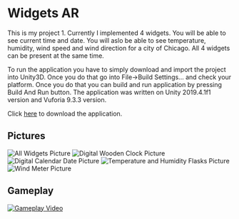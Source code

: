 # Widgets AR

This is my project 1. Currently I implemented 4 widgets. You will be able to see current time and date. 
You will aslo be able to see temperature, humidity, wind speed and wind direction for a city of Chicago. All 4 widgets can be present at the same time.

To run the application you have to simply download and import the project into Unity3D. Once you do that go into File->Build Settings... and check your platform.
Once you do that you can build and run application by pressing Build And Run button. The application was written on Unity 2019.4.1f1 version and Vuforia 9.3.3 version.

Click [here](https://github.com/marcinperkow/WidgetsAR) to download the application.
 
## Pictures

![All Widgets Picture](https://marcinperkowski.com/WidgetsARLocal/p0.png)
![Digital Wooden Clock Picture](https://marcinperkowski.com/WidgetsARLocal/p1.png)
![Digital Calendar Date Picture](https://marcinperkowski.com/WidgetsARLocal/p2.png)
![Temperature and Humidity Flasks Picture](https://marcinperkowski.com/WidgetsARLocal/p3.png)
![Wind Meter Picture](https://marcinperkowski.com/WidgetsARLocal/p4.png)

## Gameplay

[![Gameplay Video](https://img.youtube.com/vi/-TYAlIoI59c/0.jpg)](https://www.youtube.com/watch?v=-TYAlIoI59c)
